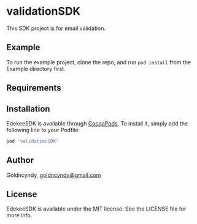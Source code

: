# validationSDK
This SDK project is for email validation.

## Example

To run the example project, clone the repo, and run `pod install` from the Example directory first.

## Requirements

## Installation

EdekeeSDK is available through [CocoaPods](https://cocoapods.org). To install
it, simply add the following line to your Podfile:

```ruby
pod 'validationSDK'
```

## Author

Goldncyndy, goldncyndy@gmail.com

## License

EdekeeSDK is available under the MIT license. See the LICENSE file for more info.

